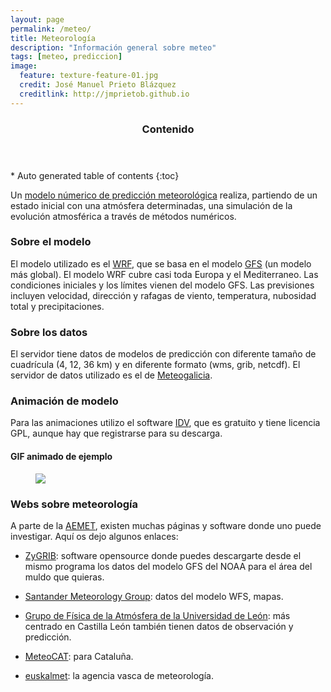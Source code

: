 ```yaml
---
layout: page
permalink: /meteo/
title: Meteorología
description: "Información general sobre meteo"
tags: [meteo, prediccion]
image:
  feature: texture-feature-01.jpg
  credit: José Manuel Prieto Blázquez
  creditlink: http://jmprietob.github.io
---
```


<section id="table-of-contents" class="toc">
  <header>
    <h3 >Contenido</h3>
  </header>
<div id="drawer" markdown="1">
*  Auto generated table of contents
{:toc}
</div>
</section><!-- /#table-of-contents -->

Un [modelo númerico de predicción meteorológica](http://es.wikipedia.org/wiki/Modelo_num%C3%A9rico_de_predicci%C3%B3n_meteorol%C3%B3gica) realiza, partiendo de un estado inicial con una atmósfera determinadas, una simulación de la evolución atmosférica a través de métodos numéricos.

### Sobre el modelo
El modelo utilizado es el [WRF](http://www.wrf-model.org), que se basa en el modelo [GFS](http://es.wikipedia.org/wiki/Global_Forecast_System) (un modelo más global). El modelo WRF cubre casi toda Europa y el Mediterraneo. Las condiciones iniciales y los límites vienen del modelo GFS. Las previsiones incluyen velocidad, dirección y rafagas de viento, temperatura, nubosidad total y precipitaciones. 

### Sobre los datos
El servidor tiene datos de modelos de predicción con diferente tamaño de cuadrícula (4, 12, 36 km) y en diferente formato (wms, grib, netcdf). El servidor de datos utilizado es el de [Meteogalicia]( http://www.meteogalicia.es/web/modelos/threddsIndex.action?request_locale=es).

### Animación de modelo
Para las animaciones utilizo el software [IDV](http://www.unidata.ucar.edu), que es gratuito y tiene licencia GPL, aunque hay que registrarse para su descarga.

#### GIF animado de ejemplo
<figure>
	<img src="/images/anima.gif">
</figure>

### Webs sobre meteorología
A parte de la [AEMET](http://www.aemet.es), existen muchas páginas y software donde uno puede investigar. Aquí os dejo algunos enlaces:

+ [ZyGRIB](http://www.zygrib.org/): software opensource donde puedes descargarte desde el mismo programa los datos del modelo GFS del NOAA para el área del muldo que quieras.

+ [Santander Meteorology Group](http://www.meteo.unican.es/imeteo/home): datos del modelo WFS, mapas.

+ [Grupo de Física de la Atmósfera de la Universidad de León](http://gfa.unileon.es/?q=es/node/35): más centrado en Castilla León también tienen datos de observación y predicción.

+ [MeteoCAT](http://www.meteo.cat/servmet/index.html): para Cataluña.

+ [euskalmet](http://www.euskalmet.euskadi.net/s07-5853x/es/meteorologia/home.apl?e=5): la agencia vasca de meteorología.